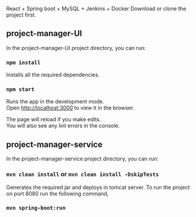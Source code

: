 React + Spring boot + MySQL + Jenkins + Docker
Download or clone the project first.

## project-manager-UI

In the project-manager-UI project directory, you can run:

### `npm install`

Installs all the required dependencies. 

### `npm start`

Runs the app in the development mode.<br>
Open [http://localhost:3000](http://localhost:3000) to view it in the browser.

The page will reload if you make edits.<br>
You will also see any lint errors in the console.

## project-manager-service

In the project-manager-service project directory, you can run:

### `mvn clean install` or `mvn clean install -DskipTests`

Generates the required jar and deploys in tomcat server. To run the project on port 8080 run the following command,

### `mvn spring-boot:run`
